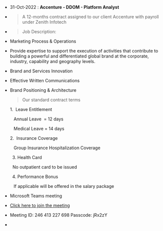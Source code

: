 - 31-Oct-2022 : **Accenture - DDOM - Platform Analyst**
- > A 12-months contract assigned to our client Accenture with payroll under Zenith Infotech
- >  Job Description:
- Marketing Process & Operations
- Provide expertise to support the execution of activities that contribute to building a powerful and differentiated global brand at the corporate, industry, capability and geography levels.
- Brand and Services Innovation
- Effective Written Communications
- Brand Positioning & Architecture
  
  
  
  > Our standard contract terms
  
  1.  Leave Entitlement
  
     Annual Leave  = 12 days
  
     Medical Leave = 14 days
  
  2.  Insurance Coverage
  
     Group Insurance Hospitalization Coverage
  
  3. Health Card
  
    No outpatient card to be issued
  
  4. Performance Bonus
  
     If applicable will be offered in the salary package
- Microsoft Teams meeting
- [Click here to join the meeting](https://teams.microsoft.com/l/meetup-join/19%3ameeting_OTFkMmY4MWUtOGVhNC00NDFhLWE5YzktMjhiMTg5Yzc5ZDhi%40thread.v2/0?context=%7b%22Tid%22%3a%22e0793d39-0939-496d-b129-198edd916feb%22%2c%22Oid%22%3a%22394d27b9-73eb-4e96-91be-eba5cfe954ad%22%7d)
- Meeting ID: 246 413 227 698
  Passcode: jRx2zY
-